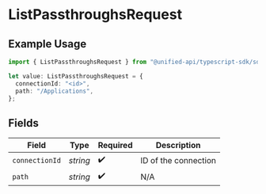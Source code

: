 # ListPassthroughsRequest

## Example Usage

```typescript
import { ListPassthroughsRequest } from "@unified-api/typescript-sdk/sdk/models/operations";

let value: ListPassthroughsRequest = {
  connectionId: "<id>",
  path: "/Applications",
};
```

## Fields

| Field                | Type                 | Required             | Description          |
| -------------------- | -------------------- | -------------------- | -------------------- |
| `connectionId`       | *string*             | :heavy_check_mark:   | ID of the connection |
| `path`               | *string*             | :heavy_check_mark:   | N/A                  |